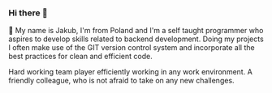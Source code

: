 ### Hi there 👋

👋 My name is Jakub, I'm from Poland and I'm a self taught programmer who aspires to develop skills related to backend development. Doing my projects I often make use of the GIT version control system and incorporate all the best practices for clean and efficient code.

Hard working team player efficiently working in any work environment. A friendly colleague, who is not afraid to take on any new challenges.
<!--
**Lunisss/Lunisss** is a ✨ _special_ ✨ repository because its `README.md` (this file) appears on your GitHub profile.

Here are some ideas to get you started:

- 🔭 I’m currently working on ...
- 🌱 I’m currently learning ...
- 👯 I’m looking to collaborate on ...
- 🤔 I’m looking for help with ...
- 💬 Ask me about ...
- 📫 How to reach me: ...
- 😄 Pronouns: ...
- ⚡ Fun fact: ...
-->
